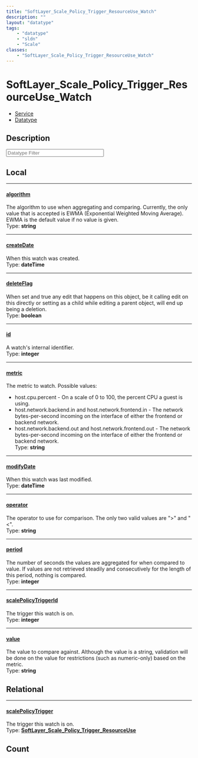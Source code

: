 ```yaml
---
title: "SoftLayer_Scale_Policy_Trigger_ResourceUse_Watch"
description: ""
layout: "datatype"
tags:
    - "datatype"
    - "sldn"
    - "Scale"
classes:
    - "SoftLayer_Scale_Policy_Trigger_ResourceUse_Watch"
---
```


# SoftLayer_Scale_Policy_Trigger_ResourceUse_Watch
<div id='service-datatype'>
    <ul id='sldn-reference-tabs'>
    <li id='service'> <a href='/reference/services/SoftLayer_Scale_Policy_Trigger_ResourceUse_Watch' >Service</a></li>    <li id='datatype'> <a href='/reference/datatypes/SoftLayer_Scale_Policy_Trigger_ResourceUse_Watch' >Datatype</a></li>
    </ul>
</div>

## Description 






<!-- Filer BEGIN -->
<div class="view-filters">
        <div class="clearfix">
            <div class="search-input-box">
                <input placeholder="Datatype Filter" onkeyup="titleSearch(inputId='prop-input', divId='properties', elementClass='prop-row')" 
                    type="text" id="prop-input" value="" size="30" maxlength="128" class="form-text">
            </div>
        </div>
</div>
<!-- Filer END -->

<div id="properties" class="content">
<div id="localProperties" class="prop-content" >

## Local
<div class="prop-row">

-----
[algorithm]: #algorithm
#### [algorithm]
The algorithm to use when aggregating and comparing. Currently, the only value that is accepted is EWMA (Exponential Weighted Moving Average). EWMA is the default value if no value is given.   
<span class="type-label">Type: </span>**string**


</div>
<div class="prop-row">

-----
[createDate]: #createdate
#### [createDate]
When this watch was created.  
<span class="type-label">Type: </span>**dateTime**


</div>
<div class="prop-row">

-----
[deleteFlag]: #deleteflag
#### [deleteFlag]
When set and true any edit that happens on this object, be it calling edit on this directly or setting as a child while editing a parent object, will end up being a deletion.   
<span class="type-label">Type: </span>**boolean**


</div>
<div class="prop-row">

-----
[id]: #id
#### [id]
A watch's internal identifier.  
<span class="type-label">Type: </span>**integer**


</div>
<div class="prop-row">

-----
[metric]: #metric
#### [metric]
The metric to watch. Possible values: 


* host.cpu.percent - On a scale of 0 to 100, the percent CPU a guest is using.
* host.network.backend.in and host.network.frontend.in - The network bytes-per-second incoming on the interface
of either the frontend or backend network. 
* host.network.backend.out and host.network.frontend.out - The network bytes-per-second incoming on the interface
of either the frontend or backend network.   
<span class="type-label">Type: </span>**string**


</div>
<div class="prop-row">

-----
[modifyDate]: #modifydate
#### [modifyDate]
When this watch was last modified.  
<span class="type-label">Type: </span>**dateTime**


</div>
<div class="prop-row">

-----
[operator]: #operator
#### [operator]
The operator to use for comparison. The only two valid values are ">" and "<".   
<span class="type-label">Type: </span>**string**


</div>
<div class="prop-row">

-----
[period]: #period
#### [period]
The number of seconds the values are aggregated for when compared to value. If values are not retrieved steadily and consecutively for the length of this period, nothing is compared.   
<span class="type-label">Type: </span>**integer**


</div>
<div class="prop-row">

-----
[scalePolicyTriggerId]: #scalepolicytriggerid
#### [scalePolicyTriggerId]
The trigger this watch is on.  
<span class="type-label">Type: </span>**integer**


</div>
<div class="prop-row">

-----
[value]: #value
#### [value]
The value to compare against. Although the value is a string, validation will be done on the value for restrictions (such as numeric-only) based on the metric.   
<span class="type-label">Type: </span>**string**


</div>
</div>
<!-- LOCAL PROPERTY END -->

<div id="relationalProperties"  class="prop-content" >

## Relational
<div class="prop-row">

-----
[scalePolicyTrigger]: #scalepolicytrigger
#### [scalePolicyTrigger]
The trigger this watch is on.  
<span class="type-label">Type: </span>**<a href='/reference/datatypes/SoftLayer_Scale_Policy_Trigger_ResourceUse'>SoftLayer_Scale_Policy_Trigger_ResourceUse </a>**


</div>

## Count
</div>


